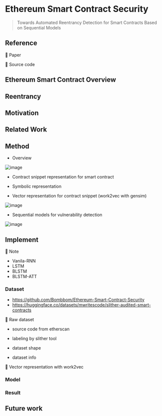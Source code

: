 # Ethereum Smart Contract Security
> Towards Automated Reentrancy Detection for Smart Contracts Based on Sequential Models

## Reference 

:pushpin: Paper

:pushpin: Source code

## Ethereum Smart Contract Overview

## Reentrancy

## Motivation

## Related Work

## Method

- Overview 

![image](https://user-images.githubusercontent.com/108725538/205420959-c06f54a7-96aa-426b-a4d8-8a9a602caa91.png)


- Contract snippet representation for smart contract 

- Symbolic representation

- Vector representation for contract snippet (work2vec with gensim)

![image](https://user-images.githubusercontent.com/108725538/205420982-b4d84763-f838-40ba-93bc-05067dc94092.png)

- Sequential models for vulnerability detection 

![image](https://user-images.githubusercontent.com/108725538/205420990-63ee5381-c3ef-4625-a2de-42998b6b5057.png)

## Implement

:pushpin: Note

- Vanila-RNN
- LSTM
- BLSTM
- BLSTM-ATT



### Dataset 

- https://github.com/Bombbom/Ethereum-Smart-Contract-Security
- https://huggingface.co/datasets/mwritescode/slither-audited-smart-contracts

:pushpin: Raw dataset
- source code from etherscan

- labeling by slither tool

- dataset shape

- dataset info

:pushpin: Vector representation with work2vec 

### Model

### Result 

## Future work 
